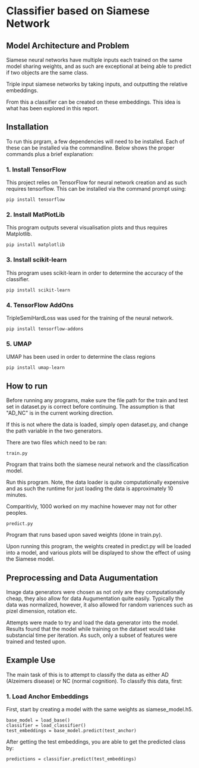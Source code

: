 # Classifier based on Siamese Network
## Model Architecture and Problem
Siamese neural networks have multiple inputs each trained on the same model sharing weights, 
and as such are exceptional at being able to predict if two objects are the same class. 

Triple input siamese networks by taking inputs, and outputting the relative embeddings. 

From this a classifier can be created on these embeddings. This idea is what has been explored in this report. 

## Installation
To run this prgram, a few dependencies will need to be installed. Each of these can be 
installed via the commandline. Below shows the proper commands plus a brief explanation:

### 1. Install TensorFlow
This project relies on TensorFlow for neural network creation and as such requires tensorflow. 
This can be installed via the command prompt using:
```
pip install tensorflow
```
### 2. Install MatPlotLib
This program outputs several visualisation plots and thus requires Matplotlib. 
```
pip install matplotlib
```
### 3. Install scikit-learn
This program uses scikit-learn in order to determine the accuracy of the classifier. 
```
pip install scikit-learn
```
### 4. TensorFlow AddOns
TripleSemiHardLoss was used for the training of the neural network. 
```
pip install tensorflow-addons
```
### 5. UMAP
UMAP has been used in order to determine the class regions
```
pip install umap-learn
```


## How to run
Before running any programs, make sure the file path for the train and test set 
in dataset.py is correct before continuing. The assumption is that "AD_NC"
is in the current working direction. 

If this is not where the data is loaded, simply open dataset.py, and
change the path variable in the two generators. 

There are two files which need to be ran:
```
train.py
```
Program that trains both the siamese neural network and the classification model. 

Run this program. Note, the data loader is quite computationally expensive and as such 
the runtime for just loading the data is approximately 10 minutes. 

Comparitivly, 1000 worked on my machine however may not for other peoples. 

```
predict.py
```
Program that runs based upon saved weights (done in train.py). 

Upon running this program, the weights created in predict.py will be loaded into a model, 
and various plots will be displayed to show the effect of using the Siamese model.

## Preprocessing and Data Augumentation
Image data generators were chosen as not only are they computationally cheap, they also allow
for data Augumentation quite easily. 
Typically the data was normalized, however, it also allowed for random variences such as pizel dimension, rotation etc.

Attempts were made to try and load the data generator into the model. Results found that the model
while training on the dataset would take substancial time per iteration. 
As such, only a subset of features were trained and tested upon. 

## Example Use
The main task of this is to attempt to classify the data as either AD (Alzeimers disease) or NC 
(normal cognition). To classify this data, first:
### 1. Load Anchor Embeddings
First, start by creating a model with the same weights as siamese_model.h5. 

```
base_model = load_base()
classifier = load_classifier()
test_embeddings = base_model.predict(test_anchor)

```
After getting the test embeddings, you are able to get the predicted class by:
```
predictions = classifier.predict(test_embeddings)

```